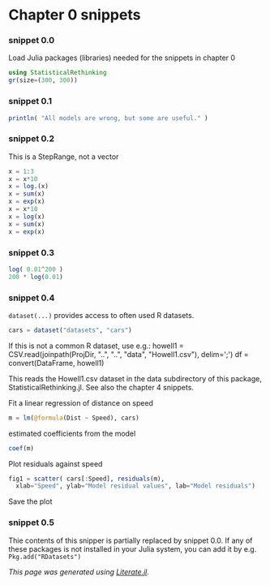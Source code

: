 # Chapter 0 snippets

### snippet 0.0

Load Julia packages (libraries) needed  for the snippets in chapter 0

```julia
using StatisticalRethinking
gr(size=(300, 300))
```

### snippet 0.1

```julia
println( "All models are wrong, but some are useful." )
```

### snippet 0.2

This is a StepRange, not a vector

```julia
x = 1:3
x = x*10
x = log.(x)
x = sum(x)
x = exp(x)
x = x*10
x = log(x)
x = sum(x)
x = exp(x)
```

### snippet 0.3

```julia
log( 0.01^200 )
200 * log(0.01)
```

### snippet 0.4

`dataset(...)` provides access to often used R datasets.

```julia
cars = dataset("datasets", "cars")
```

If this is not a common R dataset, use e.g.:
howell1 = CSV.read(joinpath(ProjDir, "..", "..",  "data", "Howell1.csv"), delim=';')
df = convert(DataFrame, howell1)

This reads the Howell1.csv dataset in the data subdirectory of this package,
 StatisticalRethinking.jl. See also the chapter 4 snippets.

Fit a linear regression of distance on speed

```julia
m = lm(@formula(Dist ~ Speed), cars)
```

estimated coefficients from the model

```julia
coef(m)
```

Plot residuals against speed

```julia
fig1 = scatter( cars[:Speed], residuals(m),
  xlab="Speed", ylab="Model residual values", lab="Model residuals")
```

Save the plot

### snippet 0.5

Thie contents of this snipper is partially replaced by snippet 0.0.
If any of these packages is not installed in your Julia system,
you can add it by e.g. `Pkg.add("RDatasets")`

*This page was generated using [Literate.jl](https://github.com/fredrikekre/Literate.jl).*


